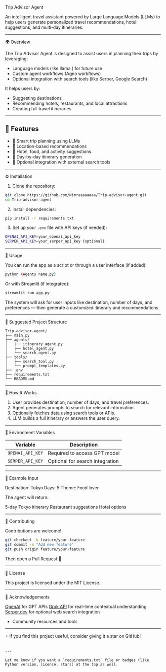 

 Trip Advisor Agent

An intelligent travel assistant powered by Large Language Models (LLMs) to help users generate personalized travel recommendations, hotel suggestions, and multi-day itineraries.

---

 🌍 Overview

The Trip Advisor Agent is designed to assist users in planning their trips by leveraging:
- Language models (like llama ) for future use
- Custom agent workflows (Agno workflows)
- Optional integration with search tools (like Serper, Google Search)

It helps users by:
- Suggesting destinations
- Recommending hotels, restaurants, and local attractions
- Creating full travel itineraries

---

## 🚀 Features

- 🧠 Smart trip planning using LLMs
- 📍 Location-based recommendations
- 🏨 Hotel, food, and activity suggestions
- 📅 Day-by-day itinerary generation
- 🔎 Optional integration with external search tools

---

 ⚙️ Installation

1. Clone the repository:

```bash
git clone https://github.com/Nimraaaaaaaa/Trip-advisor-agent.git
cd Trip-advisor-agent
````

2. Install dependencies:

```bash
pip install -r requirements.txt
```

3. Set up your `.env` file with API keys (if needed):

```bash
OPENAI_API_KEY=your_openai_api_key
SERPER_API_KEY=your_serper_api_key (optional)
```

---

🧪 Usage

You can run the app as a script or through a user interface (if added):

```bash
python (Agents name.py)
```

Or with Streamlit (if integrated):

```bash
streamlit run app.py
```

The system will ask for user inputs like destination, number of days, and preferences — then generate a customized itinerary and recommendations.

---

 📁 Suggested Project Structure

```
Trip-advisor-agent/
├── main.py
├── agents/
│   ├── itinerary_agent.py
│   ├── hotel_agent.py
│   └── search_agent.py
├── tools/
│   ├── search_tool.py
│   └── prompt_templates.py
├── .env
├── requirements.txt
└── README.md
```

---

 🧠 How It Works

1. User provides destination, number of days, and travel preferences.
2. Agent generates prompts to search for relevant information.
3. Optionally fetches data using search tools or APIs.
4. LLM builds a full itinerary or answers the user query.

---

 🔐 Environment Variables

| Variable         | Description                     |
| ---------------- | ------------------------------- |
| `OPENAI_API_KEY` | Required to access GPT model    |
| `SERPER_API_KEY` | Optional for search integration |

---

📝 Example Input

 Destination: Tokyo
 Days: 5
 Theme: Food lover

The agent will return:

 5-day Tokyo itinerary
 Restaurant suggestions
 Hotel options

---

👥 Contributing

Contributions are welcome!

```bash
git checkout -b feature/your-feature
git commit -m "Add new feature"
git push origin feature/your-feature
```

Then open a Pull Request 🚀

---

📜 License

This project is licensed under the MIT License.

---

🙌 Acknowledgements

 [OpenAI](https://openai.com/) for GPT APIs
  [Grok API](https://grok.x.ai/) for real-time contextual understanding 
 [Serper.dev](https://serper.dev/) for optional web search integration
* Community resources and tools

---

⭐ If you find this project useful, consider giving it a star on GitHub!

```

---

Let me know if you want a `requirements.txt` file or badges (like Python version, license, stars) at the top as well.
```

